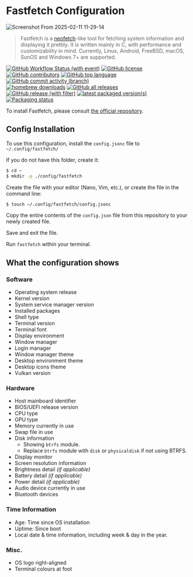 # Fastfetch Configuration

![Screenshot From 2025-02-11 11-29-14](https://github.com/user-attachments/assets/9e9bb233-6f2a-4685-aba8-24de86854f03)

> Fastfetch is a [neofetch](https://github.com/dylanaraps/neofetch)-like tool for fetching system information and displaying it prettily. It is written mainly in C, with performance and customizability in mind. Currently, Linux, Android, FreeBSD, macOS, SunOS and Windows 7+ are supported.

[![GitHub Workflow Status (with event)](https://img.shields.io/github/actions/workflow/status/fastfetch-cli/fastfetch/ci.yml)](https://github.com/fastfetch-cli/fastfetch/actions)
[![GitHub license](https://img.shields.io/github/license/fastfetch-cli/fastfetch)](https://github.com/fastfetch-cli/fastfetch/blob/dev/LICENSE)
[![GitHub contributors](https://img.shields.io/github/contributors/fastfetch-cli/fastfetch)](https://github.com/fastfetch-cli/fastfetch/graphs/contributors)
[![GitHub top language](https://img.shields.io/github/languages/top/fastfetch-cli/fastfetch?logo=c&label=)](https://github.com/fastfetch-cli/fastfetch/blob/dev/CMakeLists.txt#L5)
[![GitHub commit activity (branch)](https://img.shields.io/github/commit-activity/m/fastfetch-cli/fastfetch)](https://github.com/fastfetch-cli/fastfetch/commits)  
[![homebrew downloads](https://img.shields.io/homebrew/installs/dm/fastfetch?logo=homebrew)](https://formulae.brew.sh/formula/fastfetch#default)
[![GitHub all releases](https://img.shields.io/github/downloads/fastfetch-cli/fastfetch/total?logo=github)](https://github.com/fastfetch-cli/fastfetch/releases)  
[![GitHub release (with filter)](https://img.shields.io/github/v/release/fastfetch-cli/fastfetch?logo=github)](https://github.com/fastfetch-cli/fastfetch/releases)
[![latest packaged version(s)](https://repology.org/badge/latest-versions/fastfetch.svg)](https://repology.org/project/fastfetch/versions)
[![Packaging status](https://repology.org/badge/tiny-repos/fastfetch.svg)](https://repology.org/project/fastfetch/versions)

To install Fastfetch, please consult [the official repository](https://github.com/fastfetch-cli/fastfetch).

## Config Installation

To use this configuration, install the `config.jsonc` file to `~/.config/fastfetch/`

If you do not have this folder, create it:

```sh
$ cd ~
$ mkdir -p ./config/fastfetch
```

Create the file with your editor (Nano, Vim, etc.), or create the file in the command line:

```sh
$ touch ~/.config/fastfetch/config.jsonc
```

Copy the entire contents of the `config.json` file from this repository to your newly created file.

Save and exit the file.

Run `fastfetch` within your terminal.

## What the configuration shows

### Software

- Operating system release
- Kernel version
- System service manager version
- Installed packages
- Shell type
- Terminal version
- Terminal font
- Display environment
- Window manager
- Login manager
- Window manager theme
- Desktop environment theme
- Desktop icons theme
- Vulkan version

### Hardware

- Host mainboard identifier
- BIOS/UEFI release version
- CPU type
- GPU type
- Memory currently in use
- Swap file in use
- Disk information
  - Showing `btrfs` module.
  - Replace `btrfs` module with `disk` or `physicaldisk` if not using BTRFS.
- Display monitor
- Screen resolution information
- Brightness detail _(if applicable)_
- Battery detail _(if applicable)_
- Power detail _(if applicable)_
- Audio device currently in use
- Bluetooth devices

### Time Information

- Age: Time since OS installation
- Uptime: Since boot
- Local date & time information, including week & day in the year.

### Misc.

- OS logo right-aligned
- Terminal colours at foot
